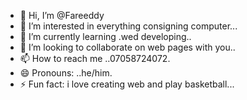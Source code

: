 - 👋 Hi, I’m @Fareeddy
- 👀 I’m interested in everything consigning computer...
- 🌱 I’m currently learning .wed developing..
- 💞️ I’m looking to collaborate on web pages with you..
- 📫 How to reach me ..07058724072.
- 😄 Pronouns: ..he/him.
- ⚡ Fun fact: i love creating web and play basketball...

<!---
Fareeddy/Fareeddy is a ✨ special ✨ repository because its `README.md` (this file) appears on your GitHub profile.
You can click the Preview link to take a look at your changes.
--->
